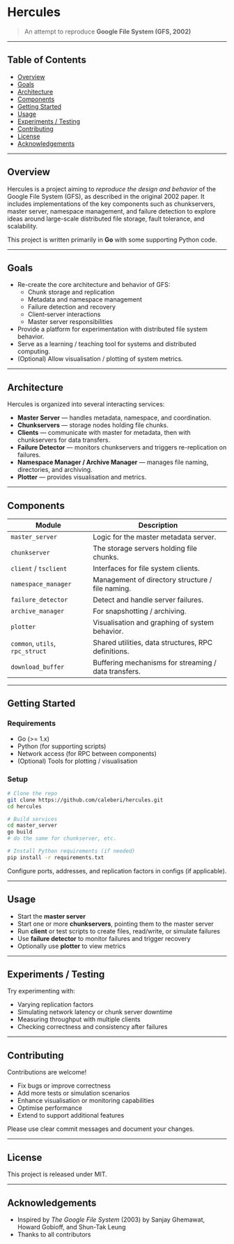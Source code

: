 # Hercules

> An attempt to reproduce **Google File System (GFS, 2002)**

---

## Table of Contents

- [Overview](#overview)  
- [Goals](#goals)  
- [Architecture](#architecture)  
- [Components](#components)  
- [Getting Started](#getting-started)  
- [Usage](#usage)  
- [Experiments / Testing](#experiments--testing)  
- [Contributing](#contributing)  
- [License](#license)  
- [Acknowledgements](#acknowledgements)

---

## Overview

Hercules is a project aiming to *reproduce the design and behavior* of the Google File System (GFS), as described in the original 2002 paper. It includes implementations of the key components such as chunkservers, master server, namespace management, and failure detection to explore ideas around large-scale distributed file storage, fault tolerance, and scalability.

This project is written primarily in **Go** with some supporting Python code.

---

## Goals

- Re-create the core architecture and behavior of GFS:
  - Chunk storage and replication  
  - Metadata and namespace management  
  - Failure detection and recovery  
  - Client‐server interactions  
  - Master server responsibilities  
- Provide a platform for experimentation with distributed file system behavior.  
- Serve as a learning / teaching tool for systems and distributed computing.  
- (Optional) Allow visualisation / plotting of system metrics.  

---

## Architecture

Hercules is organized into several interacting services:

- **Master Server** — handles metadata, namespace, and coordination.  
- **Chunkservers** — storage nodes holding file chunks.  
- **Clients** — communicate with master for metadata, then with chunkservers for data transfers.  
- **Failure Detector** — monitors chunkservers and triggers re-replication on failures.  
- **Namespace Manager / Archive Manager** — manages file naming, directories, and archiving.  
- **Plotter** — provides visualisation and metrics.  

---

## Components

| Module | Description |
|---|---|
| `master_server` | Logic for the master metadata server. |
| `chunkserver` | The storage servers holding file chunks. |
| `client` / `tsclient` | Interfaces for file system clients. |
| `namespace_manager` | Management of directory structure / file naming. |
| `failure_detector` | Detect and handle server failures. |
| `archive_manager` | For snapshotting / archiving. |
| `plotter` | Visualisation and graphing of system behavior. |
| `common`, `utils`, `rpc_struct` | Shared utilities, data structures, RPC definitions. |
| `download_buffer` | Buffering mechanisms for streaming / data transfers. |

---

## Getting Started

### Requirements

- Go (>= 1.x)  
- Python (for supporting scripts)  
- Network access (for RPC between components)  
- (Optional) Tools for plotting / visualisation  

### Setup

```bash
# Clone the repo
git clone https://github.com/caleberi/hercules.git
cd hercules

# Build services
cd master_server
go build
# do the same for chunkserver, etc.

# Install Python requirements (if needed)
pip install -r requirements.txt
````

Configure ports, addresses, and replication factors in configs (if applicable).

---

## Usage

* Start the **master server**
* Start one or more **chunkservers**, pointing them to the master server
* Run **client** or test scripts to create files, read/write, or simulate failures
* Use **failure detector** to monitor failures and trigger recovery
* Optionally use **plotter** to view metrics

---

## Experiments / Testing

Try experimenting with:

* Varying replication factors
* Simulating network latency or chunk server downtime
* Measuring throughput with multiple clients
* Checking correctness and consistency after failures

---

## Contributing

Contributions are welcome!

* Fix bugs or improve correctness
* Add more tests or simulation scenarios
* Enhance visualisation or monitoring capabilities
* Optimise performance
* Extend to support additional features

Please use clear commit messages and document your changes.

---

## License

This project is released under MIT.

---

## Acknowledgements

* Inspired by *The Google File System* (2003) by Sanjay Ghemawat, Howard Gobioff, and Shun-Tak Leung
* Thanks to all contributors
